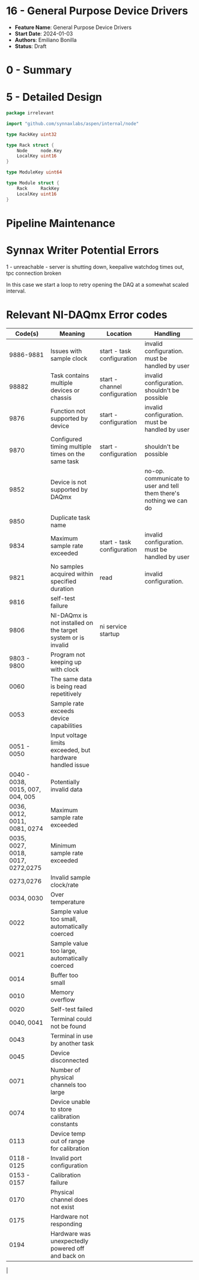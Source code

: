 # 16 - General Purpose Device Drivers

- **Feature Name**: General Purpose Device Drivers
- **Start Date**: 2024-01-03
- **Authors**: Emiliano Bonilla
- **Status**: Draft

# 0 - Summary

# 5 - Detailed Design

```go
package irrelevant

import "github.com/synnaxlabs/aspen/internal/node"

type RackKey uint32

type Rack struct {
    Node     node.Key
    LocalKey uint16
}

type ModuleKey uint64

type Module struct {
    Rack     RackKey
    LocalKey uint16
}

```

# Pipeline Maintenance

# Synnax Writer Potential Errors

1 - unreachable - server is shutting down, keepalive watchdog times out, tpc connection
broken

In this case we start a loop to retry opening the DAQ at a somewhat scaled interval.

# Relevant NI-DAQmx Error codes

| Code(s)                           | Meaning                                                      | Location                      | Handling                                                           |
| --------------------------------- | ------------------------------------------------------------ | ----------------------------- | ------------------------------------------------------------------ |
| 9886-9881                         | Issues with sample clock                                     | start - task configuration    | invalid configuration. must be handled by user                     |
| 98882                             | Task contains multiple devices or chassis                    | start - channel configuration | invalid configuration. shouldn't be possible                       |
| 9876                              | Function not supported by device                             | start - configuration         | invalid configuration. must be handled by user                     |
| 9870                              | Configured timing multiple times on the same task            | start - configuration         | shouldn't be possible                                              |
| 9852                              | Device is not supported by DAQmx                             |                               | no-op. communicate to user and tell them there's nothing we can do |
| 9850                              | Duplicate task name                                          |                               |                                                                    |
| 9834                              | Maximum sample rate exceeded                                 | start - task configuration    | invalid configuration. must be handled by user                     |
| 9821                              | No samples acquired within specified duration                | read                          | invalid configuration.                                             |
| 9816                              | self-test failure                                            |                               |                                                                    |
| 9806                              | NI-DAQmx is not installed on the target system or is invalid | ni service startup            |
| 9803 - 9800                       | Program not keeping up with clock                            |                               |                                                                    |
| 0060                              | The same data is being read repetitively                     |                               |                                                                    |
| 0053                              | Sample rate exceeds device capabilities                      |                               |                                                                    |
| 0051 - 0050                       | Input voltage limits exceeded, but hardware handled issue    |                               |                                                                    |
| 0040 - 0038, 0015, 007, 004, 005  | Potentially invalid data                                     |                               |                                                                    |
| 0036, 0012, 0011, 0081, 0274      | Maximum sample rate exceeded                                 |                               |                                                                    |
| 0035, 0027, 0018, 0017, 0272,0275 | Minimum sample rate exceeded                                 |                               |                                                                    |
| 0273,0276                         | Invalid sample clock/rate                                    |                               |                                                                    |
| 0034, 0030                        | Over temperature                                             |                               |                                                                    |
| 0022                              | Sample value too small, automatically coerced                |                               |                                                                    |
| 0021                              | Sample value too large, automatically coerced                |                               |                                                                    |
| 0014                              | Buffer too small                                             |                               |                                                                    |
| 0010                              | Memory overflow                                              |                               |                                                                    |
| 0020                              | Self-test failed                                             |                               |                                                                    |
| 0040, 0041                        | Terminal could not be found                                  |                               |                                                                    |
| 0043                              | Terminal in use by another task                              |                               |                                                                    |
| 0045                              | Device disconnected                                          |                               |                                                                    |
| 0071                              | Number of physical channels too large                        |                               |                                                                    |
| 0074                              | Device unable to store calibration constants                 |                               |                                                                    |
| 0113                              | Device temp out of range for calibration                     |                               |                                                                    |
| 0118 - 0125                       | Invalid port configuration                                   |                               |                                                                    |
| 0153 - 0157                       | Calibration failure                                          |                               |                                                                    |
| 0170                              | Physical channel does not exist                              |                               |                                                                    |
| 0175                              | Hardware not responding                                      |                               |                                                                    |
| 0194                              | Hardware was unexpectedly powered off and back on            |                               |                                                                    |

|
